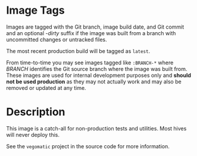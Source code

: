 # Image Tags

Images are tagged with the Git branch, image build date, and Git commit and an optional *-dirty* suffix if the image was built from a branch with uncommitted changes or untracked files.

The most recent production build will be tagged as `latest`.

From time-to-time you may see images tagged like `:BRANCH-*` where *BRANCH* identifies the Git source branch where the image was built from.  These images are used for internal development purposes only and **should not be used production** as they may not actually work and may also be removed or updated at any time.

# Description

This image is a catch-all for non-production tests and utilities.  Most hives will never deploy this.

See the `vegomatic` project in the source code for more information.
